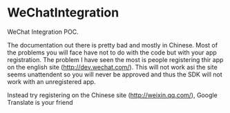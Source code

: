 WeChatIntegration
=================

WeChat Integration POC.

The documentation out there is pretty bad and mostly in Chinese. 
Most of the problems you will face have not to do with the code but with your app registration. 
The problem I have seen the most is people registering thir app on the english site (http://dev.wechat.com/). This will not work
asi the site seems unattendent so you will never be approved and thus the SDK will not work with an unregistered app.

Instead try registering on the Chinese site (http://weixin.qq.com/), Google Translate is your friend

